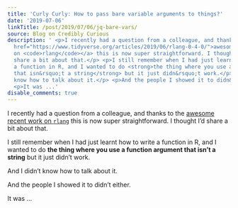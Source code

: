 ```yaml
---
title: 'Curly Curly: How to pass bare variable arguments to things?'
date: '2019-07-06'
linkTitle: /post/2019/07/06/jq-bare-vars/
source: Blog on Credibly Curious
description: ' <p>I recently had a question from a colleague, and thanks to the <a
  href="https://www.tidyverse.org/articles/2019/06/rlang-0-4-0/">awesome recent work
  on <code>rlang</code></a> this is now super straightforward. I thought I&rsquo;d
  share a bit about that.</p> <p>I still remember when I had just learnt how to write
  a function in R, and I wanted to do <strong>the thing where you use a function argument
  that isn&rsquo;t a string</strong> but it just didn&rsquo;t work.</p> <p>And I didn&rsquo;t
  know how to talk about it.</p> <p>And the people I showed it to didn&rsquo;t either.</p>
  <p>It was ...'
disable_comments: true
---
```

 <p>I recently had a question from a colleague, and thanks to the <a href="https://www.tidyverse.org/articles/2019/06/rlang-0-4-0/">awesome recent work on <code>rlang</code></a> this is now super straightforward. I thought I&rsquo;d share a bit about that.</p> <p>I still remember when I had just learnt how to write a function in R, and I wanted to do <strong>the thing where you use a function argument that isn&rsquo;t a string</strong> but it just didn&rsquo;t work.</p> <p>And I didn&rsquo;t know how to talk about it.</p> <p>And the people I showed it to didn&rsquo;t either.</p> <p>It was ...